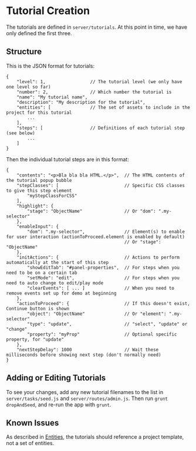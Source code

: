 # Tutorial Creation

The tutorials are defined in `server/tutorials`. At this point in time, we have only defined the first three.


## Structure

This is the JSON format for tutorials:

```
{
	"level": 1,                 // The tutorial level (we only have one level so far)
	"number": 2,                // Which number the tutorial is
	"name": "My tutorial name",
	"description": "My description for the tutorial",
	"entities": [               // The set of assets to include in the project for this tutorial
	    ...
	],
	"steps": [                  // Definitions of each tutorial step (see below)
	    ...
	]
}
```

Then the individual tutorial steps are in this format:

```
{
    "contents": "<p>Bla bla bla HTML.</p>",  // The HTML contents of the tutorial popup bubble
    "stepClasses": [                         // Specific CSS classes to give this step element
        "myStepClassForCSS"
    ],
    "highlight": {
        "stage": "ObjectName"                // Or "dom": ".my-selector"
    },
    "enableInput": {
        "dom": ".my-selector",               // Element(s) to enable for user interaction (actionToProceed.element is enabled by default)
                                             // Or "stage": "ObjectName"
    },
    "initActions": {                         // Actions to perform automatically at the start of this step
        "showEditTab": "#panel-properties",  // For steps when you need to be on a certain tab
        "setMode": "edit",                   // For steps when you need to auto change to edit/play mode
        "clearEvents": [ ... ]               // When you need to remove events set up for demo at beginning
    },
    "actionToProceed": {                     // If this doesn't exist, Continue button is shown
        "object": "ObjectName"               // Or "element": ".my-selector"
        "type": "update",                    // "select", "update" or "change"
        "property": "myProp"                 // Optional specific property, for "update"
    },
    "nextStepDelay": 1000                    // Wait these milliseconds before showing next step (don't normally need)
}
```


## Adding or Editing Tutorials

To see your changes, add any new tutorial filenames to the list in `server/tasks/seed.js` and `server/routes/admin.js`.
Then run `grunt dropAndSeed`, and re-run the app with `grunt`.


## Known Issues

As described in [Entities](03_entities.md), the tutorials should reference a project template, not a set of entities.

